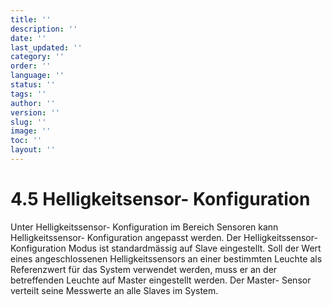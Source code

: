 ```yaml
---
title: ''
description: ''
date: ''
last_updated: ''
category: ''
order: ''
language: ''
status: ''
tags: ''
author: ''
version: ''
slug: ''
image: ''
toc: ''
layout: ''
---
```

# 4.5 Helligkeitsensor- Konfiguration

Unter Helligkeitssensor- Konfiguration im Bereich Sensoren kann Helligkeitssensor- Konfiguration angepasst werden. Der Helligkeitssensor- Konfiguration Modus ist standardmässig auf Slave eingestellt.
Soll der Wert eines angeschlossenen Helligkeitssensors an einer bestimmten Leuchte als Referenzwert für das System verwendet werden, muss er an der betreffenden Leuchte auf Master eingestellt werden. Der Master- Sensor verteilt seine Messwerte an alle Slaves im System.
